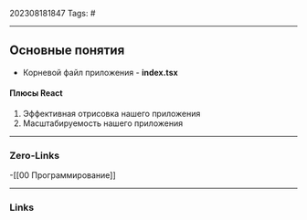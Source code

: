 202308181847
Tags: #

---
## Основные понятия
 - Корневой файл приложения - **index.tsx**

#### Плюсы React
1. Эффективная отрисовка нашего приложения
2. Масштабируемость нашего приложения
 

---
### Zero-Links
-[[00 Программирование]]

---
### Links
